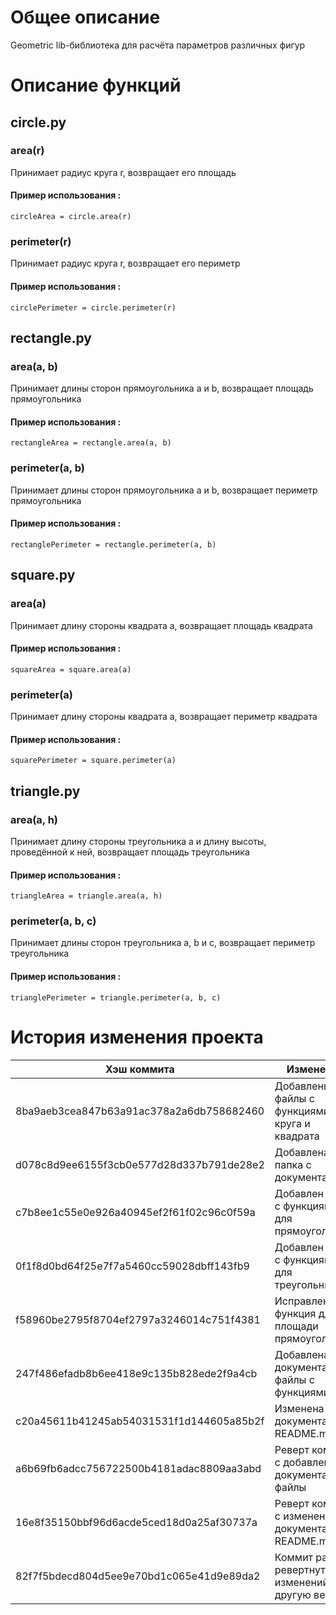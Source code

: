 # Общее описание
Geometric lib-библиотека для расчёта параметров различных фигур
# Описание функций
## circle.py
### area(r)
Принимает радиус круга r, возвращает его площадь
#### Пример использования :

```
circleArea = circle.area(r)
```
### perimeter(r)
Принимает радиус круга r, возвращает его периметр
#### Пример использования :

```
circlePerimeter = circle.perimeter(r)
```
## rectangle.py
### area(a, b)
Принимает длины сторон прямоугольника a и b, возвращает площадь прямоугольника
#### Пример использования :

```
rectangleArea = rectangle.area(a, b)
```
### perimeter(a, b)
Принимает длины сторон прямоугольника a и b, возвращает периметр прямоугольника
#### Пример использования :

```
rectanglePerimeter = rectangle.perimeter(a, b)
```
## square.py
### area(a)
Принимает длину стороны квадрата a, возвращает площадь квадрата
#### Пример использования :

```
squareArea = square.area(a)
```

### perimeter(a)
Принимает длину стороны квадрата a, возвращает периметр квадрата
#### Пример использования :

```
squarePerimeter = square.perimeter(a)
```
## triangle.py
### area(a, h)
Принимает длину стороны треугольника a и длину высоты, проведённой к ней, возвращает площадь треугольника
#### Пример использования :

```
triangleArea = triangle.area(a, h)
```
### perimeter(a, b, c)
Принимает длины сторон треугольника a, b и c, возвращает периметр треугольника
#### Пример использования :

```
trianglePerimeter = triangle.perimeter(a, b, c)
```
# История изменения проекта
| Хэш коммита  | Изменения |
| ------------- |-------------|
|8ba9aeb3cea847b63a91ac378a2a6db758682460 | Добавлены файлы с функциями для круга и квадрата|
|d078c8d9ee6155f3cb0e577d28d337b791de28e2| Добавлена папка с документацией|
|    c7b8ee1c55e0e926a40945ef2f61f02c96c0f59a   | Добавлен файл с функциями для прямоугольника|
| 0f1f8d0bd64f25e7f7a5460cc59028dbff143fb9   | Добавлен файл с функциями для треугольника|
| f58960be2795f8704ef2797a3246014c751f4381    | Исправлена функция для площади прямоугольника |
|247f486efadb8b6ee418e9c135b828ede2f9a4cb |Добавлена документация в файлы с функциями|
|c20a45611b41245ab54031531f1d144605a85b2f|Изменена документация в README.md|
|a6b69fb6adcc756722500b4181adac8809aa3abd|Реверт коммита с добавлением документации в файлы|
|16e8f35150bbf96d6acde5ced18d0a25af30737a|Реверт коммита с изменением документации в README.md|
|82f7f5bdecd804d5ee9e70bd1c065e41d9e89da2|Коммит ранее ревертнутых изменений в другую ветку|

